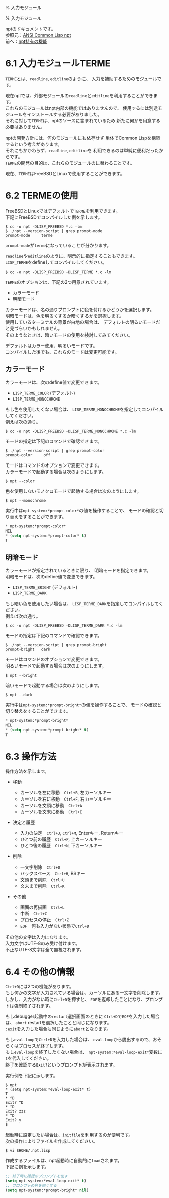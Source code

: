 % 入力モジュール

% 入力モジュール

nptのドキュメントです。  
参照元：[ANSI Common Lisp npt](index.html)  
前へ：[npt特有の機能](A5_Features.html)


# 6.1 入力モジュールTERME

`TERME`とは、`readline`, `editline`のように、
入力を補助するためのモジュールです。

現在nptでは、外部モジュールの`readline`と`editline`を利用することができます。  
これらのモジュールはnpt内部の機能ではありませんので、
使用するには別途モジュールをインストールする必要がありました。  
それに対して`TERME`は、nptのソースに含まれているため
新たに何かを用意する必要はありません。

nptの開発方針には、何のモジュールにも依存せず
単体でCommon Lispを構築するという考えがあります。  
それにもかかわらず、`readline`, `editline`を
利用できるのは単純に便利だったからです。  
`TERME`の開発の目的は、これらのモジュールのに替わることです。

現在、`TERME`はFreeBSDとLinuxで使用することができます。


# 6.2 TERMEの使用

FreeBSDとLinuxではデフォルトで`TERME`を利用できます。  
下記にFreeBSDでコンパイルした例を示します。

```
$ cc -o npt -DLISP_FREEBSD *.c -lm
$ ./npt --version-script | grep prompt-mode
prompt-mode     terme
```

`prompt-mode`が`terme`になっていることが分かります。  

`readline`や`editline`のように、明示的に指定することもできます。  
`LISP_TERME`をdefineしてコンパイルしてください。

```
$ cc -o npt -DLISP_FREEBSD -DLISP_TERME *.c -lm
```

`TERME`のオプションは、下記の2つ用意されています。

- カラーモード
- 明暗モード

カラーモードは、名の通りプロンプトに色を付けるかどうかを選択します。  
明暗モードは、色を明るくするか暗くするかを選択します。  
使用しているターミナルの背景が白地の場合は、
デフォルトの明るいモードだと見づらいかもしれません。  
そのようなときは、暗いモードの使用を検討してみてください。  

デフォルトはカラー使用、明るいモードです。  
コンパイルした後でも、これらのモードは変更可能です。


## カラーモード

カラーモードは、次のdefine値で変更できます。

- `LISP_TERME_COLOR`  (デフォルト)
- `LISP_TERME_MONOCHROME`

もし色を使用したくない場合は、
`LISP_TERME_MONOCHROME`を指定してコンパイルしてください。  
例えば次の通り。

```
$ cc -o npt -DLISP_FREEBSD -DLISP_TERME_MONOCHROME *.c -lm
```

モードの指定は下記のコマンドで確認できます。

```
$ ./npt --version-script | grep prompt-color
prompt-color     off
```

モードはコマンドのオプションで変更できます。  
カラーモードで起動する場合は次のようにします。

```
$ npt --color
```

色を使用しないモノクロモードで起動する場合は次のようにします。

```
$ npt --monochrome
```

実行中は`npt-system:*prompt-color*`の値を操作することで、
モードの確認と切り替えをすることができます。

```lisp
* npt-system:*prompt-color*
NIL
* (setq npt-system:*prompt-color* t)
T
```


## 明暗モード

カラーモードが指定されているときに限り、
明暗モードを指定できます。  
明暗モードは、次のdefine値で変更できます。

- `LISP_TERME_BRIGHT`  (デフォルト)
- `LISP_TERME_DARK`

もし暗い色を使用したい場合は、
`LISP_TERME_DARK`を指定してコンパイルしてください。  
例えば次の通り。

```
$ cc -o npt -DLISP_FREEBSD -DLISP_TERME_DARK *.c -lm
```

モードの指定は下記のコマンドで確認できます。

```
$ ./npt --version-script | grep prompt-bright
prompt-bright   dark
```

モードはコマンドのオプションで変更できます。  
明るいモードで起動する場合は次のようにします。

```
$ npt --bright
```

暗いモードで起動する場合は次のようにします。

```
$ npt --dark
```

実行中は`npt-system:*prompt-bright*`の値を操作することで、
モードの確認と切り替えをすることができます。

```lisp
* npt-system:*prompt-bright*
NIL
* (setq npt-system:*prompt-bright* t)
T
```


# 6.3 操作方法

操作方法を示します。

- 移動
  - カーソルを左に移動　`Ctrl+B`, 左カーソルキー
  - カーソルを右に移動　`Ctrl+F`, 右カーソルキー
  - カーソルを文頭に移動　`Ctrl+A`
  - カーソルを文末に移動　`Ctrl+E`

- 決定と履歴
  - 入力の決定　`Ctrl+J`, `Ctrl+M`, Enterキー, Returnキー
  - ひとつ前の履歴　`Ctrl+P`, 上カーソルキー
  - ひとつ後の履歴　`Ctrl+N`, 下カーソルキー

- 削除
  - 一文字削除　`Ctrl+D`
  - バックスペース　`Ctrl+H`, BSキー
  - 文頭まで削除　`Ctrl+U`
  - 文末まで削除　`Ctrl+K`

- その他
  - 画面の再描画　`Ctrl+L`
  - 中断　`Ctrl+C`
  - プロセスの停止　`Ctrl+Z`
  - `EOF`　何も入力がない状態で`Ctrl+D`

その他の文字は入力になります。  
入力文字はUTF-8のみ受け付けます。  
不正なUTF-8文字は全て無視されます。


# 6.4 その他の情報

`Ctrl+D`には2つの機能があります。  
もし何かの文字が入力されている場合は、カーソルにある一文字を削除します。  
しかし、入力がない時に`Ctrl+D`を押すと、
`EOF`を返却したことになり、プロンプトは強制終了されます。

もしdebugger起動中の`restart`選択画面のときに
`Ctrl+D`で`EOF`を入力した場合は、
`abort` restartを選択したことと同じになります。  
`:exit`を入力した場合も同じように`abort`となります。

もし`eval-loop`で`Ctrl+D`を入力した場合は、
`eval-loop`から脱出するので、おそらくはプロセスが終了します。  
もし`eval-loop`を終了したくない場合は、
`npt-system:*eval-loop-exit*`変数に`t`を代入してください。  
終了を確認する`Exit?`というプロンプトが表示されます。

実行例を下記に示します。

```
$ npt
* (setq npt-system:*eval-loop-exit* t)
T
* ^D
Exit? ^D
* ^D
Exit? zzz
* ^D
Exit? y
$
```

起動時に設定したい場合は、`initfile`を利用するのが便利です。  
次の操作によりファイルを作成してください。

```
$ vi $HOME/.npt.lisp
```

作成するファイルは、npt起動時に自動的に`load`されます。  
下記に例を示します。

```lisp
;; 終了時に確認のプロンプトを出す
(setq npt-system:*eval-loop-exit* t)
;; プロンプトの色を暗くする
(setq npt-system:*prompt-bright* nil)
```
